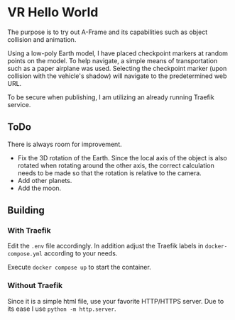 # VR Hello World

The purpose is to try out A-Frame and its capabilities such as object collision and animation.

Using a low-poly Earth model, I have placed checkpoint markers at random points on the model. To help navigate, a simple means of transportation such as a paper airplane was used. Selecting the checkpoint marker (upon collision with the vehicle's shadow) will navigate to the predetermined web URL. 

To be secure when publishing, I am utilizing an already running Traefik service. 

## ToDo

There is always room for improvement.

- Fix the 3D rotation of the Earth. Since the local axis of the object is also rotated when rotating around the other axis, the correct calculation needs to be made so that the rotation is relative to the camera.
- Add other planets.
- Add the moon.

## Building

### With Traefik

Edit the `.env` file accordingly. In addition adjust the Traefik labels in `docker-compose.yml` according to your needs.

Execute `docker compose up` to start the container.

### Without Traefik

Since it is a simple html file, use your favorite HTTP/HTTPS server. Due to its ease I use `python -m http.server`.